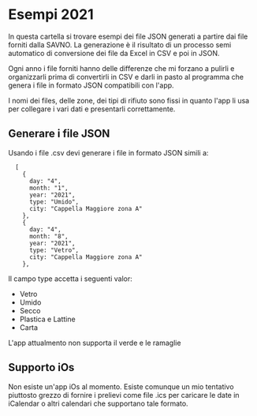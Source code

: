 # Esempi 2021
In questa cartella si trovare esempi dei file JSON generati a partire dai file forniti dalla SAVNO. La generazione è il risultato di un processo semi automatico di conversione dei file da Excel in CSV e poi in JSON.

Ogni anno i file forniti hanno delle differenze che mi forzano a pulirli e organizzarli prima di convertirli in CSV e darli in pasto al programma che genera i file in formato JSON compatibili con l'app.

I nomi dei files, delle zone, dei tipi di rifiuto sono fissi in quanto l'app li usa per collegare i vari dati e presentarli correttamente.

## Generare i file JSON

Usando i file .csv devi generare i file in formato JSON simili a:

`````
  [
    {
      day: "4",
      month: "1",
      year: "2021",
      type: "Umido",
      city: "Cappella Maggiore zona A"
    },
    {
      day: "4",
      month: "8",
      year: "2021",
      type: "Vetro",
      city: "Cappella Maggiore zona A"
    },
``````

Il campo type accetta i seguenti valor:
- Vetro
- Umido
- Secco
- Plastica e Lattine
- Carta

L'app attualmento non supporta il verde e le ramaglie

## Supporto iOs
Non esiste un'app iOs al momento. Esiste comunque un mio tentativo piuttosto grezzo di fornire i prelievi come file .ics per caricare le date in iCalendar o altri calendari che supportano tale formato.
